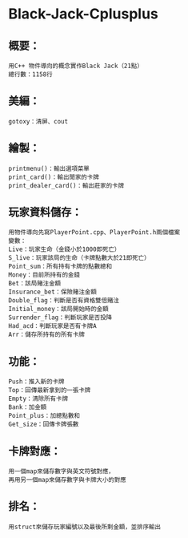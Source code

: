# Black-Jack-Cplusplus
## 概要：
	用C++ 物件導向的概念實作Black Jack（21點）
	總行數：1158行
	
## 美編：
	gotoxy：清屏、cout

## 繪製：
	printmenu()：輸出選項菜單
	print_card()：輸出閒家的卡牌
	print_dealer_card()：輸出莊家的卡牌

## 玩家資料儲存：
	用物件導向先寫PlayerPoint.cpp、PlayerPoint.h兩個檔案
	變數：
	Live：玩家生命（金錢小於1000即死亡）
	S_live：玩家該局的生命（卡牌點數大於21即死亡）
	Point_sum：所有持有卡牌的點數總和
	Money：目前所持有的金錢
	Bet：該局賭注金額
	Insurance_bet：保險賭注金額
	Double_flag：判斷是否有資格雙倍賭注
	Initial_money：該局開始時的金額
	Surrender_flag：判斷玩家是否投降
	Had_acd：判斷玩家是否有卡牌A
	Arr：儲存所持有的所有卡牌

## 功能：
	Push：推入新的卡牌
	Top：回傳最新拿到的一張卡牌
	Empty：清除所有卡牌
	Bank：加金額
	Point_plus：加總點數和
	Get_size：回傳卡牌張數

## 卡牌對應：
	用一個map來儲存數字與英文符號對應，
	再用另一個map來儲存數字與卡牌大小的對應

## 排名：
	用struct來儲存玩家編號以及最後所剩金額，並排序輸出

